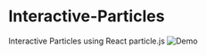 # Interactive-Particles
Interactive Particles using React particle.js
![Demo](https://gph.is/2RHTLQo)
